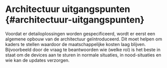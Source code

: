 # Architectuur uitgangspunten {#architectuur-uitgangspunten}

Voordat er detailoplossingen worden gespecificeerd, wordt er eerst een algemene opbouw van de architectuur geïntroduceerd. Dit moet helpen om kaders te stellen waardoor de maatschappelijke kosten laag blijven. Bijvoorbeeld door de vraag te beantwoorden wie (welke rol) is het beste in staat om de devices aan te sturen in normale situaties, in nood-situaties en wie kan de updates verzorgen.